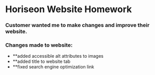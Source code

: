 # Horiseon Website Homework

### Customer wanted me to make changes and improve their website.

### Changes made to website:
* **added accessible alt attributes to images
* **added title to website tab
* **fixed search engine optimization link